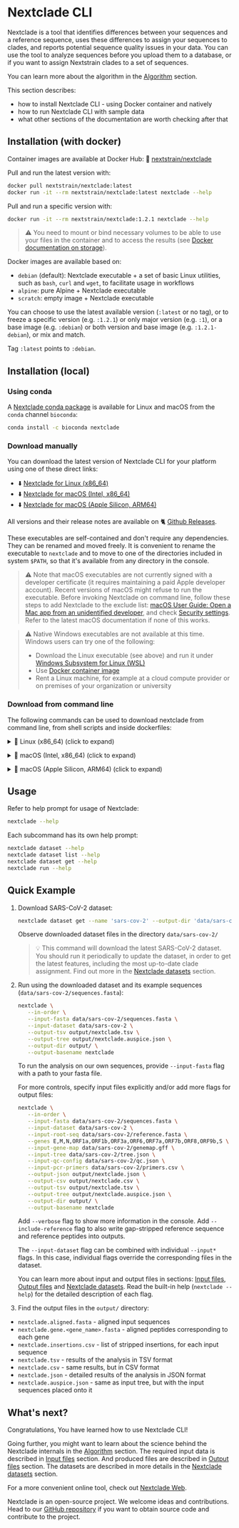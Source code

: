 # Nextclade CLI

Nextclade is a tool that identifies differences between your sequences and a reference sequence, uses these differences to assign your sequences to clades, and reports potential sequence quality issues in your data. You can use the tool to analyze sequences before you upload them to a database, or if you want to assign Nextstrain clades to a set of sequences.

You can learn more about the algorithm in the [Algorithm](algorithm) section.

This section describes:

- how to install Nextclade CLI - using Docker container and natively
- how to run Nextclade CLI with sample data
- what other sections of the documentation are worth checking after that

## Installation (with docker)

Container images are available at Docker Hub: 🐋 [nextstrain/nextclade](https://hub.docker.com/r/nextstrain/nextclade)

Pull and run the latest version with:

```bash
docker pull nextstrain/nextclade:latest
docker run -it --rm nextstrain/nextclade:latest nextclade --help
```

Pull and run a specific version with:

```bash
docker run -it --rm nextstrain/nextclade:1.2.1 nextclade --help
```

> ⚠️ You need to mount or bind necessary volumes to be able to use your files in the container and to access the results (see [Docker documentation on storage](https://docs.docker.com/storage/)).

Docker images are available based on:

- `debian` (default): Nextclade executable + a set of basic Linux utilities, such as `bash`, `curl` and `wget`, to facilitate usage in workflows
- `alpine`: pure Alpine + Nextclade executable
- `scratch`: empty image + Nextclade executable

You can choose to use the latest available version (`:latest` or no tag), or to freeze a specific version (e.g. `:1.2.1`) or only major version (e.g. `:1`), or a base image (e.g. `:debian`) or both version and base image (e.g. `:1.2.1-debian`), or mix and match.

Tag `:latest` points to `:debian`.

## Installation (local)

### Using conda

A [Nextclade conda package]((https://anaconda.org/bioconda/nextclade)) is available for Linux and macOS from the `conda` channel `bioconda`:

```bash
conda install -c bioconda nextclade
```

### Download manually

You can download the latest version of Nextclade CLI for your platform using one of these direct links:

- ⬇️ [Nextclade for Linux (x86_64)](https://github.com/nextstrain/nextclade/releases/latest/download/nextclade-Linux-x86_64)
- ⬇️ [Nextclade for macOS (Intel, x86_64)](https://github.com/nextstrain/nextclade/releases/latest/download/nextclade-MacOS-x86_64)
- ⬇️ [Nextclade for macOS (Apple Silicon, ARM64)](https://github.com/nextstrain/nextclade/releases/latest/download/nextclade-MacOS-arm64)

All versions and their release notes are available on 🐈 [Github Releases](https://github.com/nextstrain/nextclade/releases).

These executables are self-contained and don't require any dependencies. They can be renamed and moved freely. It is convenient to rename the executable to `nextclade` and to move to one of the directories included in system `$PATH`, so that it's available from any directory in the console.

> ⚠️ Note that macOS executables are not currently signed with a developer certificate (it requires maintaining a paid Apple developer account). Recent versions of macOS might refuse to run the executable. Before invoking Nextclade on command line, follow these steps to add Nextclade to the exclude list:
> <a target="_blank" rel="noopener noreferrer" href="https://support.apple.com/guide/mac-help/open-a-mac-app-from-an-unidentified-developer-mh40616/mac">
macOS User Guide: Open a Mac app from an unidentified developer</a>, and check <a target="_blank" rel="noopener noreferrer" href="https://support.apple.com/en-us/HT202491">
Security settings</a>. Refer to the latest macOS documentation if none of this works.

> ⚠️ Native Windows executables are not available at this time. Windows users can try one of the following:
>
> - Download the Linux executable (see above) and run it under [Windows Subsystem for Linux (WSL)](https://docs.microsoft.com/en-us/windows/wsl/install-win10)
> - Use [Docker container image](#installation-with-docker)
> - Rent a Linux machine, for example at a cloud compute provider or on premises of your organization or university

### Download from command line

The following commands can be used to download nextclade from command line, from shell scripts and inside dockerfiles:

<p>
<details>
<summary>
🐧 Linux (x86_64) (click to expand)
</summary>

Download latest version:

```bash
curl -fsSL "https://github.com/nextstrain/nextclade/releases/latest/download/nextclade-Linux-x86_64" -o "nextclade" && chmod +x nextclade
```

Download specific version:

```bash
NEXTCLADE_VERSION=1.0.0 curl -fsSL "https://github.com/nextstrain/nextclade/releases/download/nextclade-${NEXTCLADE_VERSION}/nextclade-Linux-x86_64" -o "nextclade" && chmod +x nextclade
```

</details>
</p>

<p>
<details>
<summary>
🍏 macOS (Intel, x86_64) (click to expand)
</summary>

Download latest version:

```bash
curl -fsSL "https://github.com/nextstrain/nextclade/releases/latest/download/nextclade-MacOS-x86_64" -o "nextclade" && chmod +x nextclade
```

Download specific version:

```bash
NEXTCLADE_VERSION=1.0.0 curl -fsSL "https://github.com/nextstrain/nextclade/releases/download/nextclade-${NEXTCLADE_VERSION}/nextclade-MacOS-x86_64" -o "nextclade" && chmod +x nextclade
```

</details>
</p>

<p>
<details>
<summary>
🍎 macOS (Apple Silicon, ARM64) (click to expand)
</summary>

Download latest version:

```bash
curl -fsSL "https://github.com/nextstrain/nextclade/releases/latest/download/nextclade-MacOS-arm64" -o "nextclade" && chmod +x nextclade
```

Download specific version:

```bash
NEXTCLADE_VERSION=1.0.0 curl -fsSL "https://github.com/nextstrain/nextclade/releases/download/nextclade-${NEXTCLADE_VERSION}/nextclade-MacOS-arm64" -o "nextclade" && chmod +x nextclade
```

</details>
</p>

## Usage

Refer to help prompt for usage of Nextclade:

```bash
nextclade --help
```

Each subcommand has its own help prompt:

```bash
nextclade dataset --help
nextclade dataset list --help
nextclade dataset get --help
nextclade run --help
```

<!--- TODO: Should be expanded with detailed explanation of the commands -->

## Quick Example

1. Download SARS-CoV-2 dataset:

    ```bash
    nextclade dataset get --name 'sars-cov-2' --output-dir 'data/sars-cov-2'
    ```

   Observe downloaded dataset files in the directory `data/sars-cov-2/`

   > 💡️ This command will download the latest SARS-CoV-2 dataset. You should run it periodically to update the dataset, in order to get the latest features, including the most up-to-date clade assignment. Find out more in the [Nextclade datasets](datasets) section.

2. Run using the downloaded dataset and its example sequences (`data/sars-cov-2/sequences.fasta`):

   ```bash
   nextclade \
      --in-order \
      --input-fasta data/sars-cov-2/sequences.fasta \
      --input-dataset data/sars-cov-2 \
      --output-tsv output/nextclade.tsv \
      --output-tree output/nextclade.auspice.json \
      --output-dir output/ \
      --output-basename nextclade
   ```

   To run the analysis on our own sequences, provide `--input-fasta` flag with a path to your fasta file.

   For more controls, specify input files explicitly and/or add more flags for output files:

   ```bash
   nextclade \
      --in-order \
      --input-fasta data/sars-cov-2/sequences.fasta \
      --input-dataset data/sars-cov-2 \
      --input-root-seq data/sars-cov-2/reference.fasta \
      --genes E,M,N,ORF1a,ORF1b,ORF3a,ORF6,ORF7a,ORF7b,ORF8,ORF9b,S \
      --input-gene-map data/sars-cov-2/genemap.gff \
      --input-tree data/sars-cov-2/tree.json \
      --input-qc-config data/sars-cov-2/qc.json \
      --input-pcr-primers data/sars-cov-2/primers.csv \
      --output-json output/nextclade.json \
      --output-csv output/nextclade.csv \
      --output-tsv output/nextclade.tsv \
      --output-tree output/nextclade.auspice.json \
      --output-dir output/ \
      --output-basename nextclade
   ```

   Add `--verbose` flag to show more information in the console. Add `--include-reference` flag to also write gap-stripped reference sequence and reference peptides into outputs.

   The `--input-dataset` flag can be combined with individual `--input*` flags. In this case, individual flags override the corresponding files in the dataset.

   You can learn more about input and output files in sections: [Input files](input-files), [Output files](output-files) and [Nextclade datasets](datasets). Read the built-in help (`nextclade --help`) for the detailed description of each flag.

3. Find the output files in the `output/` directory:

  - `nextclade.aligned.fasta` - aligned input sequences
  - `nextclade.gene.<gene_name>.fasta` - aligned peptides corresponding to each gene
  - `nextclade.insertions.csv` - list of stripped insertions, for each input sequence
  - `nextclade.tsv` - results of the analysis in TSV format
  - `nextclade.csv` - same results, but in CSV format
  - `nextclade.json` - detailed results of the analysis in JSON format
  - `nextclade.auspice.json` - same as input tree, but with the input sequences placed onto it

## What's next?

Congratulations, You have learned how to use Nextclade CLI!

Going further, you might want to learn about the science behind the Nextclade internals in the [Algorithm](algorithm) section. The required input data is described in [Input files](input-files) section. And produced files are described in [Output files](output-files) section. The datasets are described in more details in the [Nextclade datasets](datasets) section.

For a more convenient online tool, check out [Nextclade Web](nextclade-web).

Nextclade is an open-source project. We welcome ideas and contributions. Head to our [GitHub repository](https://github.com/nextstrain/nextclade) if you want to obtain source code and contribute to the project.
